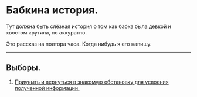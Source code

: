 # Бабкина история.
Тут должна быть слёзная история о том как бабка была девкой и хвостом крутила, но аккуратно.

Это рассказ на полтора часа. Когда нибудь я его напишу.

___________
## Выборы.
1. [Приуныть и вернуться в знакомую обстановку для усвоения полученной информации.]()